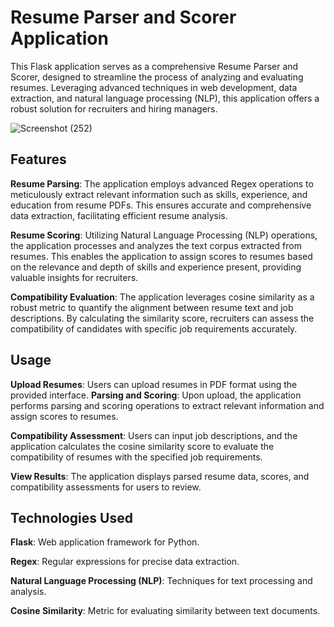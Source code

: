 # Resume Parser and Scorer Application
This Flask application serves as a comprehensive Resume Parser and Scorer, designed to streamline the process of analyzing and evaluating resumes. Leveraging advanced techniques in web development, data extraction, and natural language processing (NLP), this application offers a robust solution for recruiters and hiring managers.

![Screenshot (252)](https://github.com/Aman18114312/Resume-Parser-and-Scorer/assets/129838853/937cf8a9-ec33-4cfb-8526-82c42f9164ce)

## Features
**Resume Parsing**: The application employs advanced Regex operations to meticulously extract relevant information such as skills, experience, and education from resume PDFs. This ensures accurate and comprehensive data extraction, facilitating efficient resume analysis.

**Resume Scoring**: Utilizing Natural Language Processing (NLP) operations, the application processes and analyzes the text corpus extracted from resumes. This enables the application to assign scores to resumes based on the relevance and depth of skills and experience present, providing valuable insights for recruiters.

**Compatibility Evaluation**: The application leverages cosine similarity as a robust metric to quantify the alignment between resume text and job descriptions. By calculating the similarity score, recruiters can assess the compatibility of candidates with specific job requirements accurately.

## Usage
**Upload Resumes**: Users can upload resumes in PDF format using the provided interface.
**Parsing and Scoring**: Upon upload, the application performs parsing and scoring operations to extract relevant information and assign scores to resumes.

**Compatibility Assessment**: Users can input job descriptions, and the application calculates the cosine similarity score to evaluate the compatibility of resumes with the specified job requirements.

**View Results**: The application displays parsed resume data, scores, and compatibility assessments for users to review.

## Technologies Used
**Flask**: Web application framework for Python.

**Regex**: Regular expressions for precise data extraction.

**Natural Language Processing (NLP)**: Techniques for text processing and analysis.

**Cosine Similarity**: Metric for evaluating similarity between text documents.
